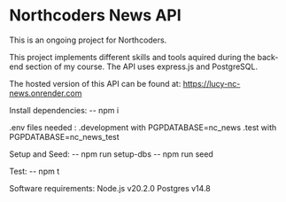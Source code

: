 # Northcoders News API

This is an ongoing project for Northcoders.

This project implements different skills and tools aquired during the back-end section of my course. The API uses express.js and PostgreSQL.

The hosted version of this API can be found at:
https://lucy-nc-news.onrender.com

Install dependencies:
-- npm i

.env files needed :
.development with PGPDATABASE=nc_news
.test with PGPDATABASE=nc_news_test

Setup and Seed:
-- npm run setup-dbs
-- npm run seed

Test:
-- npm t

Software requirements:
Node.js v20.2.0
Postgres v14.8
